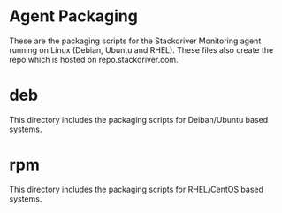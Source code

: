 Agent Packaging
=========

These are the packaging scripts for the Stackdriver Monitoring agent running on
Linux (Debian, Ubuntu and RHEL). These files also create the repo which is 
hosted on repo.stackdriver.com.

# deb
This directory includes the packaging scripts for Deiban/Ubuntu based
systems.

# rpm
This directory includes the packaging scripts for RHEL/CentOS based systems.
